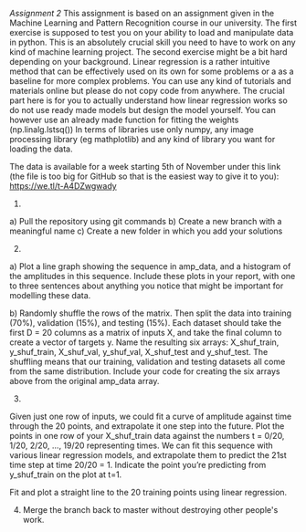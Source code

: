 *Assignment 2*
This assignment is based on an assignment given in the Machine Learning and Pattern Recognition course in our university. The first exercise is supposed to test you on your ability to load and manipulate data in python. This is an absolutely crucial skill you need to have to work on any kind of machine learning project. The second exercise might be a bit hard depending on your background. Linear regression is a rather intuitive method that can be effectively used on its own for some problems or a as a baseline for more complex problems. You can use any kind of tutorials and materials online but please do not copy code from anywhere. The crucial part here is for you to actually understand how linear regression works so do not use ready made models but design the model yourself. You can however use an already made function for fitting the weights (np.linalg.lstsq())
In terms of libraries use only numpy, any image processing library (eg mathplotlib) and any kind of library you want for loading the data. 

The data is available for a week starting 5th of November under this link (the file is too big for GitHub so that is the easiest way to give it to you): https://we.tl/t-A4DZwgwady

1.
a) Pull the repository using git commands
b) Create a new branch with a meaningful name
c) Create a new folder in which you add your solutions

2.
a) Plot a line graph showing the sequence in amp_data, and a histogram of the amplitudes in this sequence. Include these plots in your report, with one to three sentences about anything you notice that might be important for modelling these data.

b) Randomly shuffle the rows of the matrix. Then split the data into training (70%), validation (15%), and testing (15%). Each dataset should take the first D = 20 columns as a matrix of inputs X, and take the final column to create a vector of targets y. Name the resulting six arrays: X_shuf_train, y_shuf_train, X_shuf_val, y_shuf_val, X_shuf_test and y_shuf_test. The shuffling means that our training, validation and testing datasets all come from the same distribution. Include your code for creating the six arrays above from the original amp_data array. 

3.
Given just one row of inputs, we could fit a curve of amplitude against time through
the 20 points, and extrapolate it one step into the future.
Plot the points in one row of your X_shuf_train data against the numbers t = 0/20, 1/20, 2/20, ..., 19/20 representing times. We can fit this sequence with various linear regression models, and extrapolate them to predict the 21st time step at time 20/20 = 1. Indicate the point you’re predicting from y_shuf_train on the plot at t=1.

Fit and plot a straight line to the 20 training points using linear regression. 

4. Merge the branch back to master without destroying other people's work.

